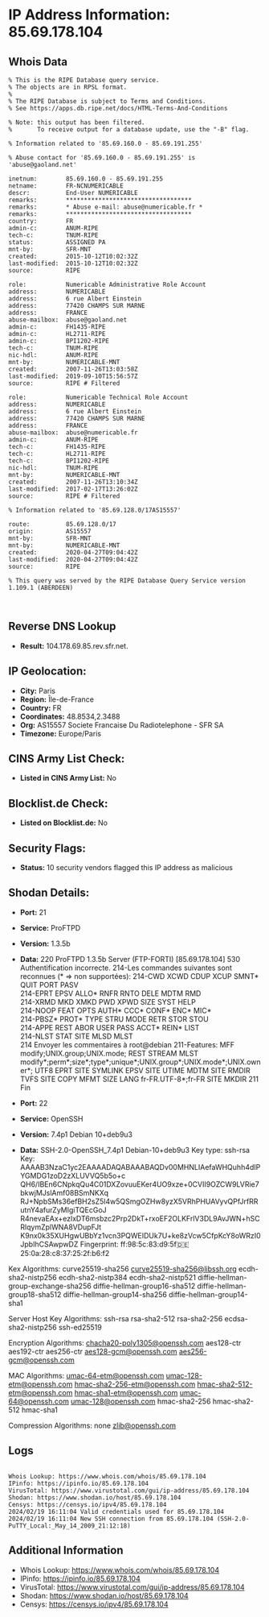 # IP Address Information: 85.69.178.104

## Whois Data
```
% This is the RIPE Database query service.
% The objects are in RPSL format.
%
% The RIPE Database is subject to Terms and Conditions.
% See https://apps.db.ripe.net/docs/HTML-Terms-And-Conditions

% Note: this output has been filtered.
%       To receive output for a database update, use the "-B" flag.

% Information related to '85.69.160.0 - 85.69.191.255'

% Abuse contact for '85.69.160.0 - 85.69.191.255' is 'abuse@gaoland.net'

inetnum:        85.69.160.0 - 85.69.191.255
netname:        FR-NCNUMERICABLE
descr:          End-User NUMERICABLE
remarks:        ***********************************
remarks:        * Abuse e-mail: abuse@numericable.fr *
remarks:        ***********************************
country:        FR
admin-c:        ANUM-RIPE
tech-c:         TNUM-RIPE
status:         ASSIGNED PA
mnt-by:         SFR-MNT
created:        2015-10-12T10:02:32Z
last-modified:  2015-10-12T10:02:32Z
source:         RIPE

role:           Numericable Administrative Role Account
address:        NUMERICABLE
address:        6 rue Albert Einstein
address:        77420 CHAMPS SUR MARNE
address:        FRANCE
abuse-mailbox:  abuse@gaoland.net
admin-c:        FH1435-RIPE
admin-c:        HL2711-RIPE
admin-c:        BPI1202-RIPE
tech-c:         TNUM-RIPE
nic-hdl:        ANUM-RIPE
mnt-by:         NUMERICABLE-MNT
created:        2007-11-26T13:03:58Z
last-modified:  2019-09-10T15:56:57Z
source:         RIPE # Filtered

role:           Numericable Technical Role Account
address:        NUMERICABLE
address:        6 rue Albert Einstein
address:        77420 CHAMPS SUR MARNE
address:        FRANCE
abuse-mailbox:  abuse@numericable.fr
admin-c:        ANUM-RIPE
tech-c:         FH1435-RIPE
tech-c:         HL2711-RIPE
tech-c:         BPI1202-RIPE
nic-hdl:        TNUM-RIPE
mnt-by:         NUMERICABLE-MNT
created:        2007-11-26T13:10:34Z
last-modified:  2017-02-17T13:26:02Z
source:         RIPE # Filtered

% Information related to '85.69.128.0/17AS15557'

route:          85.69.128.0/17
origin:         AS15557
mnt-by:         SFR-MNT
mnt-by:         NUMERICABLE-MNT
created:        2020-04-27T09:04:42Z
last-modified:  2020-04-27T09:04:42Z
source:         RIPE

% This query was served by the RIPE Database Query Service version 1.109.1 (ABERDEEN)



```
## Reverse DNS Lookup
- **Result:** 104.178.69.85.rev.sfr.net.

## IP Geolocation:
- **City:** Paris
- **Region:** Île-de-France
- **Country:** FR
- **Coordinates:** 48.8534,2.3488
- **Org:** AS15557 Societe Francaise Du Radiotelephone - SFR SA
- **Timezone:** Europe/Paris

## CINS Army List Check:
- **Listed in CINS Army List:** 
No

## Blocklist.de Check:
- **Listed on Blocklist.de:** 
No

## Security Flags:
- **Status:** 10 security vendors flagged this IP address as malicious

## Shodan Details:
- **Port:** 21
- **Service:** ProFTPD
- **Version:** 1.3.5b
- **Data:** 220 ProFTPD 1.3.5b Server (FTP-FORTI) [85.69.178.104]
530 Authentification incorrecte.
214-Les commandes suivantes sont reconnues (* => non supportées):
214-CWD     XCWD    CDUP    XCUP    SMNT*   QUIT    PORT    PASV    
214-EPRT    EPSV    ALLO*   RNFR    RNTO    DELE    MDTM    RMD     
214-XRMD    MKD     XMKD    PWD     XPWD    SIZE    SYST    HELP    
214-NOOP    FEAT    OPTS    AUTH*   CCC*    CONF*   ENC*    MIC*    
214-PBSZ*   PROT*   TYPE    STRU    MODE    RETR    STOR    STOU    
214-APPE    REST    ABOR    USER    PASS    ACCT*   REIN*   LIST    
214-NLST    STAT    SITE    MLSD    MLST    
214 Envoyer les commentaires à root@debian
211-Features:
 MFF modify;UNIX.group;UNIX.mode;
 REST STREAM
 MLST modify*;perm*;size*;type*;unique*;UNIX.group*;UNIX.mode*;UNIX.owner*;
 UTF8
 EPRT
 SITE SYMLINK
 EPSV
 SITE UTIME
 MDTM
 SITE RMDIR
 TVFS
 SITE COPY
 MFMT
 SIZE
 LANG fr-FR.UTF-8*;fr-FR
 SITE MKDIR
211 Fin


- **Port:** 22
- **Service:** OpenSSH
- **Version:** 7.4p1 Debian 10+deb9u3
- **Data:** SSH-2.0-OpenSSH_7.4p1 Debian-10+deb9u3
Key type: ssh-rsa
Key: AAAAB3NzaC1yc2EAAAADAQABAAABAQDv00MHNLIAefaWHQuhh4dIPYGMDG1zoD2zXLUVVQ5b5o+c
QH6/IBEn6CNpkqQu4C01DXZovuuEKer4UO9xze+0CVII9OZCW9LVRie7bkwjMJslAmf08BSmNKXq
RJ+NpbSMs36efBH2sZ5l4w5QSmgOZHw8yzX5VRhPHUAVyvQPfJrfRRutnY4afurZyMIgiTQEcGoJ
R4nevaEAx+ezlxDT6msbzc2Prp2DkT+rxoEF2OLKFrlV3DL9AvJWN+hSCRlqymZplWNA8VDupFJt
K9nx0k35XUHgwUBbYz1vcn3PQWEIDUk7U+ke8zVcw5CfpKcY8oWRzI0JpbIhCSAwpwDZ
Fingerprint: ff:98:5c:83:d9:5f:de:25:0a:28:c8:37:25:2f:b6:f2

Kex Algorithms:
	curve25519-sha256
	curve25519-sha256@libssh.org
	ecdh-sha2-nistp256
	ecdh-sha2-nistp384
	ecdh-sha2-nistp521
	diffie-hellman-group-exchange-sha256
	diffie-hellman-group16-sha512
	diffie-hellman-group18-sha512
	diffie-hellman-group14-sha256
	diffie-hellman-group14-sha1

Server Host Key Algorithms:
	ssh-rsa
	rsa-sha2-512
	rsa-sha2-256
	ecdsa-sha2-nistp256
	ssh-ed25519

Encryption Algorithms:
	chacha20-poly1305@openssh.com
	aes128-ctr
	aes192-ctr
	aes256-ctr
	aes128-gcm@openssh.com
	aes256-gcm@openssh.com

MAC Algorithms:
	umac-64-etm@openssh.com
	umac-128-etm@openssh.com
	hmac-sha2-256-etm@openssh.com
	hmac-sha2-512-etm@openssh.com
	hmac-sha1-etm@openssh.com
	umac-64@openssh.com
	umac-128@openssh.com
	hmac-sha2-256
	hmac-sha2-512
	hmac-sha1

Compression Algorithms:
	none
	zlib@openssh.com


## Logs
```

Whois Lookup: https://www.whois.com/whois/85.69.178.104
IPinfo: https://ipinfo.io/85.69.178.104
VirusTotal: https://www.virustotal.com/gui/ip-address/85.69.178.104
Shodan: https://www.shodan.io/host/85.69.178.104
Censys: https://censys.io/ipv4/85.69.178.104
2024/02/19 16:11:04 Valid credentials used for 85.69.178.104
2024/02/19 16:11:04 New SSH connection from 85.69.178.104 (SSH-2.0-PuTTY_Local:_May_14_2009_21:12:18)

```
## Additional Information
- Whois Lookup: https://www.whois.com/whois/85.69.178.104
- IPinfo: https://ipinfo.io/85.69.178.104
- VirusTotal: https://www.virustotal.com/gui/ip-address/85.69.178.104
- Shodan: https://www.shodan.io/host/85.69.178.104
- Censys: https://censys.io/ipv4/85.69.178.104

